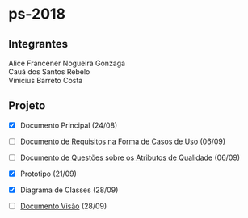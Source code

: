 # ps-2018

## Integrantes

Alice Francener Nogueira Gonzaga  
Cauã dos Santos Rebelo  
Vinicius Barreto Costa  

## Projeto

- [x] Documento Principal (24/08)

- [ ] [Documento de Requisitos na Forma de Casos de Uso](https://goo.gl/vqn85v) (06/09)

- [ ] [Documento de Questões sobre os Atributos de Qualidade](https://goo.gl/AKxs5M) (06/09)

- [x] Prototipo (21/09)

- [x] Diagrama de Classes (28/09)
 
- [ ] [Documento Visão]() (28/09)
